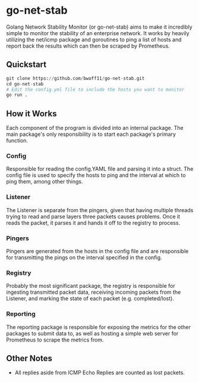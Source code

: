 # go-net-stab
Golang Network Stability Monitor (or go-net-stab) aims to make it incredibly simple to monitor the stability of an enterprise network. It works by heavily utilizing the net/icmp package and goroutines to ping a list of hosts and report back the results which can then be scraped by Prometheus.

## Quickstart
```py
git clone https://github.com/bwoff11/go-net-stab.git
cd go-net-stab
# Edit the config.yml file to include the hosts you want to monitor
go run .
```

## How it Works
Each component of the program is divided into an internal package. The main package's only responsibility is to start each package's primary function.

### Config

Responsible for reading the config.YAML file and parsing it into a struct. The config file is used to specify the hosts to ping and the interval at which to ping them, among other things.

### Listener

The Listener is separate from the pingers, given that having multiple threads trying to read and parse layers three packets causes problems. Once it reads the packet, it parses it and hands it off to the registry to process.

### Pingers

Pingers are generated from the hosts in the config file and are responsible for transmitting the pings on the interval specified in the config.

### Registry

Probably the most significant package, the registry is responsible for ingesting transmitted packet data, receiving incoming packets from the Listener, and marking the state of each packet (e.g. completed/lost).

### Reporting

The reporting package is responsible for exposing the metrics for the other packages to submit data to, as well as hosting a simple web server for Prometheus to scrape the metrics from.

## Other Notes
- All replies aside from ICMP Echo Replies are counted as lost packets.